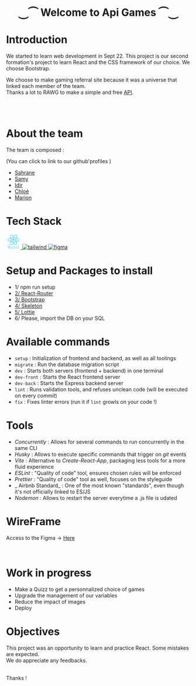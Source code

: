 <h1 align="center">⏝⏜ Welcome to Api Games ⏜⏝</h1>
<h2></h2>

<h1 href='#'>Introduction</h1>
<p>We started to learn web development in Sept 22. This project is our second formation's project to learn React and the CSS framework of our choice. We choose Bootstrap. <br/>

We choose to make gaming referral site  because it was a universe that linked each member of the team.
<br/>
Thanks a lot to RAWG to make a simple and free <a href='https://rawg.io/'>API</a>. <br/>
</p>
<br/>
<br/>
<h1 href='#'>About the team</h1>
<p>The team is composed :</p>
<p>(You can click to link to our github'profiles )</p>
<ul>
<li><a href='https://github.com/Sahranedev'>Sahrane</a></li>
<li><a href='https://github.com/DsSamy'>Samy</a></li>
<li><a href='https://github.com/IdirX69'>Idir</a></li>
<li><a href='https://github.com/Clochettenb'>Chloé</a></li>
<li><a href='https://github.com/Hysilie'>Marion</a></li>
</ul>

<h1 href='#'>Tech Stack</h1>
<a href="https://reactjs.org/" target="_blank" rel="noreferrer"> <img src="https://raw.githubusercontent.com/devicons/devicon/master/icons/react/react-original-wordmark.svg" alt="react" width="40" height="40"/> </a> 
  <a href="https://bootstrap.com/" target="_blank" rel="noreferrer"> <img src="https://upload.wikimedia.org/wikipedia/commons/b/b2/Bootstrap_logo.svg" alt="tailwind" width="40" height="40"/> </a> 
<a href="https://www.figma.com/" target="_blank" rel="noreferrer"> <img src="https://www.vectorlogo.zone/logos/figma/figma-icon.svg" alt="figma" width="40" height="40"/> </a>  </p>


<h1 href='#'>Setup and Packages to install</h1>
<ul>
<li>1/ npm run setup</li>
<li><a href='https://www.npmjs.com/package/react-router-dom' alt='react'>2/ React-Router</a></li>
<li><a href='https://www.npmjs.com/package/bootstrap' alt='bootstrap'>3/ Bootstrap</a></li>
<li><a href='https://www.npmjs.com/package/react-loading-skeleton' alt='skeleton'>4/ Skeleton</a></li>
<li><a href='https://www.npmjs.com/package/react-lottie' alt='lottie'>5/ Lottie</a></li>
<li>6/ Please, import the DB on your SQL</li>
</ul>

<h1>Available commands</h1>

- `setup` : Initialization of frontend and backend, as well as all toolings
- `migrate` : Run the database migration script
- `dev` : Starts both servers (frontend + backend) in one terminal
- `dev-front` : Starts the React frontend server
- `dev-back` : Starts the Express backend server
- `lint` : Runs validation tools, and refuses unclean code (will be executed on every _commit_)
- `fix` : Fixes linter errors (run it if `lint` growls on your code !)


<h1>Tools</h1>

- _Concurrently_ : Allows for several commands to run concurrently in the same CLI
- _Husky_ : Allows to execute specific commands that trigger on _git_ events
- _Vite_ : Alternative to _Create-React-App_, packaging less tools for a more fluid experience
- _ESLint_ : "Quality of code" tool, ensures chosen rules will be enforced
- _Prettier_ : "Quality of code" tool as well, focuses on the styleguide
- _ Airbnb Standard_ : One of the most known "standards", even though it's not officially linked to ES/JS
- _Nodemon_ : Allows to restart the server everytime a .js file is udated


  
<h1 href='#'>WireFrame</h1>
<p> Access to the Figma -> <a href='https://i.ibb.co/zhZJRMp/Capture-d-e-cran-2022-11-22-a-14-21-39.png' ART?node-id=0%3A1' >Here</a></p>

<p align="center">
<img src="https://i.ibb.co/ZGnNrRC/Capture-d-e-cran-2022-11-22-a-14-14-47.png" alt="" border="0">


</p>



<h1 href='#'>Work in progress</h1>
<ul>
<li>Make a Quizz to get a personnalized choice of games </li>
<li>Upgrade the management of our variables</li>
<li>Reduce the impact of images</li>
<li>Deploy</li>
</ul>

<h1 href='#'>Objectives</h1>
<p>This project was an opportunity to learn and practice React. Some mistakes are expected.
<br/> We do appreciate any feedbacks.</p>
<br/> Thanks ! </p>



